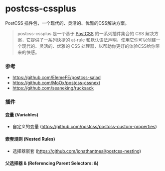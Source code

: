 # postcss-cssplus
PostCSS 插件包，一个现代的、灵活的、优雅的CSS解决方案。

> postcss-cssplus 是一个基于 <a href="http://postcss.org/">PostCSS</a> 的一系列插件集合的 CSS 解决方案，它提供了一系列快捷的 at-rule 和默认语法声明，使用它你可以创建一个现代的、灵活的、优雅的 CSS 处理器，以帮助你更好的体验CSS给你带来的快感。

### 参考
- https://github.com/ElemeFE/postcss-salad
- https://github.com/MoOx/postcss-cssnext
- https://github.com/seaneking/rucksack

### 插件
#### 变量 (Variables)
- 自定义的变量 (https://github.com/postcss/postcss-custom-properties)
#### 嵌套规则 (Nested Rules)
- 选择器嵌套 (https://github.com/jonathantneal/postcss-nesting)
#### 父选择器 & (Referencing Parent Selectors: &)
